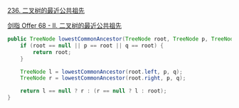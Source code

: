 [236. 二叉树的最近公共祖先](https://leetcode-cn.com/problems/lowest-common-ancestor-of-a-binary-tree/)

[剑指 Offer 68 - II. 二叉树的最近公共祖先](https://leetcode-cn.com/problems/er-cha-shu-de-zui-jin-gong-gong-zu-xian-lcof/submissions/)

```java
public TreeNode lowestCommonAncestor(TreeNode root, TreeNode p, TreeNode q) {
    if (root == null || p == root || q == root) {
        return root;
    }

    TreeNode l = lowestCommonAncestor(root.left, p, q);
    TreeNode r = lowestCommonAncestor(root.right, p, q);

    return l == null ? r : (r == null ? l : root);
}
```

